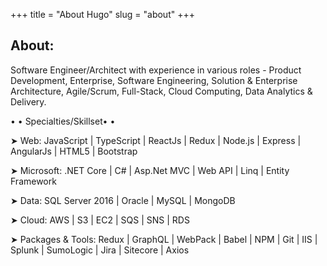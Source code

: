 +++
title = "About Hugo"
slug = "about"
+++

## About:

Software Engineer/Architect with experience in various roles - Product Development, Enterprise, Software Engineering, Solution & Enterprise Architecture, Agile/Scrum, Full-Stack, Cloud Computing, Data Analytics & Delivery.

• • Specialties/Skillset• •

➤ Web: JavaScript | TypeScript | ReactJs | Redux | Node.js | Express | AngularJs | HTML5 | Bootstrap

➤ Microsoft: .NET Core | C# | Asp.Net MVC | Web API | Linq | Entity Framework

➤ Data: SQL Server 2016 | Oracle | MySQL | MongoDB

➤ Cloud: AWS | S3 | EC2 | SQS | SNS | RDS

➤ Packages & Tools: Redux | GraphQL | WebPack | Babel | NPM | Git | IIS | Splunk | SumoLogic | Jira | Sitecore | Axios
